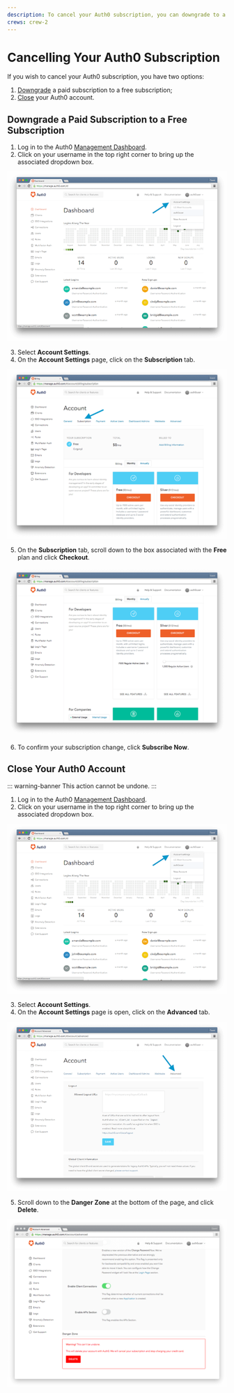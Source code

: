 ```yaml
---
description: To cancel your Auth0 subscription, you can downgrade to a free subscription or close your account.
crews: crew-2
---
```


# Cancelling Your Auth0 Subscription

If you wish to cancel your Auth0 subscription, you have two options:

1. [Downgrade](#downgrade-a-paid-subscription-to-a-free-subscription) a paid subscription to a free subscription;
2. [Close](#close-your-auth0-account) your Auth0 account.

## Downgrade a Paid Subscription to a Free Subscription

1. Log in to the Auth0 [Management Dashboard](${manage_url}).
2. Click on your username in the top right corner to bring up the associated dropdown box.

![](/media/articles/subscriptions/dashboard.png)

3. Select **Account Settings**.
4. On the **Account Settings** page, click on the **Subscription** tab.

![](/media/articles/subscriptions/subscription.png)

5. On the **Subscription** tab, scroll down to the box associated with the **Free** plan and click **Checkout**.

![](/media/articles/subscriptions/free-subscription.png)

6. To confirm your subscription change, click **Subscribe Now**.

## Close Your Auth0 Account

::: warning-banner
This action cannot be undone.
:::

1. Log in to the Auth0 [Management Dashboard](${manage_url}).
2. Click on your username in the top right corner to bring up the associated dropdown box.

![](/media/articles/subscriptions/dashboard.png)

3. Select **Account Settings**.
4. On the **Account Settings** page is open, click on the **Advanced** tab.

![](/media/articles/subscriptions/advanced.png)

5. Scroll down to the **Danger Zone** at the bottom of the page, and click **Delete**.

![](/media/articles/subscriptions/danger-zone.png)
